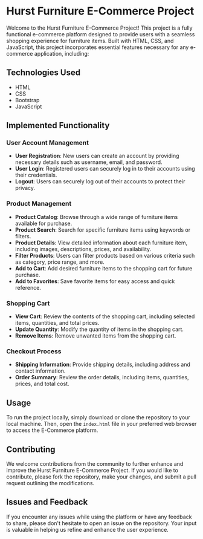 # Hurst Furniture E-Commerce Project

Welcome to the Hurst Furniture E-Commerce Project! This project is a fully functional e-commerce platform designed to provide users with a seamless shopping experience for furniture items. Built with HTML, CSS, and JavaScript, this project incorporates essential features necessary for any e-commerce application, including:

## Technologies Used

- HTML
- CSS
- Bootstrap
- JavaScript

## Implemented Functionality

### User Account Management
- **User Registration**: New users can create an account by providing necessary details such as username, email, and password.
- **User Login**: Registered users can securely log in to their accounts using their credentials.
- **Logout**: Users can securely log out of their accounts to protect their privacy.

### Product Management
- **Product Catalog**: Browse through a wide range of furniture items available for purchase.
- **Product Search**: Search for specific furniture items using keywords or filters.
- **Product Details**: View detailed information about each furniture item, including images, descriptions, prices, and availability.
- **Filter Products**: Users can filter products based on various criteria such as category, price range, and more.
- **Add to Cart**: Add desired furniture items to the shopping cart for future purchase.
- **Add to Favorites**: Save favorite items for easy access and quick reference.

### Shopping Cart
- **View Cart**: Review the contents of the shopping cart, including selected items, quantities, and total prices.
- **Update Quantity**: Modify the quantity of items in the shopping cart.
- **Remove Items**: Remove unwanted items from the shopping cart.

### Checkout Process
- **Shipping Information**: Provide shipping details, including address and contact information.
- **Order Summary**: Review the order details, including items, quantities, prices, and total cost.

## Usage

To run the project locally, simply download or clone the repository to your local machine. Then, open the `index.html` file in your preferred web browser to access the E-Commerce platform.

## Contributing

We welcome contributions from the community to further enhance and improve the Hurst Furniture E-Commerce Project. If you would like to contribute, please fork the repository, make your changes, and submit a pull request outlining the modifications.

## Issues and Feedback

If you encounter any issues while using the platform or have any feedback to share, please don't hesitate to open an issue on the repository. Your input is valuable in helping us refine and enhance the user experience.
